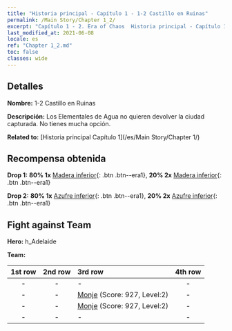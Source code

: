 ```yaml
---
title: "Historia principal - Capítulo 1 - 1-2 Castillo en Ruinas"
permalink: /Main Story/Chapter 1_2/
excerpt: "Capítulo 1 - 2. Era of Chaos  Historia principal - Capítulo 1_2. 1-2 Castillo en Ruinas"
last_modified_at: 2021-06-08
locale: es
ref: "Chapter 1_2.md"
toc: false
classes: wide
---
```


## Detalles

 **Nombre:** 1-2 Castillo en Ruinas

 **Descripción:** Los Elementales de Agua no quieren devolver la ciudad capturada. No tienes mucha opción.

 **Related to:** [Historia principal Capítulo 1](/es/Main Story/Chapter 1/)

## Recompensa obtenida

 **Drop 1:** **80% 1x** [Madera inferior](/ItemsES/mat_1/){: .btn .btn--era1}, **20% 2x** [Madera inferior](/ItemsES/mat_1/){: .btn .btn--era1}

 **Drop 2:** **80% 1x** [Azufre inferior](/ItemsES/mat_3/){: .btn .btn--era1}, **20% 2x** [Azufre inferior](/ItemsES/mat_3/){: .btn .btn--era1}


## Fight against Team
 **Hero:** h_Adelaide

 **Team:**


  | 1st row | 2nd row | 3rd row | 4th row |
  |:----:|:----:|:----|:----:|
  | - | - | - | - |
  | - | - | [Monje](/es/units/Monk/) (Score: 927, Level:2)  | - |
  | - | - | [Monje](/es/units/Monk/) (Score: 927, Level:2)  | - |
  | - | - | - | - |


